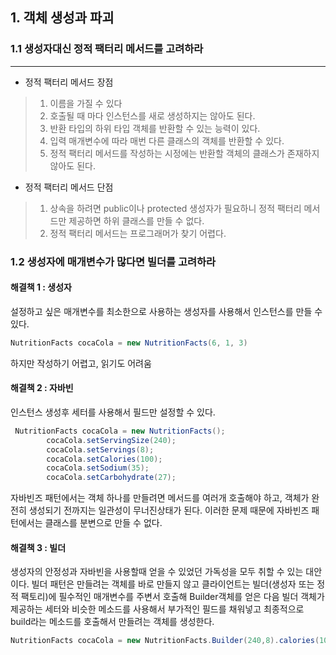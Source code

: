 

## 1. 객체 생성과 파괴 


### 1.1 생성자대신 정적 팩터리 메서드를 고려하라 
-------

+ 정적 팩터리 메서드 장점

> 1. 이름을 가질 수 있다
> 2. 호출될 때 마다 인스턴스를 새로 생성하지는 않아도 된다.
> 3. 반환 타입의 하위 타입 객체를 반환할 수 있는 능력이 있다.
> 4. 입력 매개변수에 따라 매번 다른 클래스의 객체를 반환할 수 있다.
> 5. 정적 팩터리 메서드를 작성하는 시정에는 반환할 객체의 클래스가 존재하지 않아도 된다.

+ 정적 팩터리 메서드 단점

> 1. 상속을 하려면 public이나 protected 생성자가 필요하니 정적 팩터리 메서드만 제공하면 하위 클래스를 만들 수 없다.
> 2. 정적 팩터리 메서드는 프로그래머가 찾기 어렵다.



### 1.2 생성자에 매개변수가 많다면 빌더를 고려하라  

#### 해결책 1 : 생성자 
설정하고 싶은 매개변수를 최소한으로 사용하는 생성자를 사용해서 인스턴스를 만들 수 있다.
```java
NutritionFacts cocaCola = new NutritionFacts(6, 1, 3)
```
하지만 작성하기 어렵고, 읽기도 어려움

#### 해결책 2 : 자바빈
인스턴스 생성후 세터를 사용해서 필드만 설정할 수 있다.
```java
 NutritionFacts cocaCola = new NutritionFacts();
        cocaCola.setServingSize(240);
        cocaCola.setServings(8);
        cocaCola.setCalories(100);
        cocaCola.setSodium(35);
        cocaCola.setCarbohydrate(27);
```
자바빈즈 패턴에서는 객체 하나를 만들려면 메서드를 여러개 호출해야 하고, 객체가 완전히 생성되기 전까지는 일관성이 무너진상태가 된다. 이러한 문제 때문에 자바빈즈 패턴에서는 클래스를 분변으로 만들 수 없다. 

#### 해결책 3 : 빌더
생성자의 안정성과 자바빈을 사용할때 얻을 수 있었던 가독성을 모두 취할 수 있는 대안이다.
빌더 패턴은 만들려는 객체를 바로 만들지 않고 클라이언트는 빌더(생성자 또는 정적 팩토리)에 필수적인 
매개변수를 주변서 호출해 Builder객체를 얻은 다음 빌더 객체가 제공하는 세터와 비슷한 메소드를 사용해서 부가적인 필드를 채워넣고 최종적으로 build라는 메소드를 호출해서 만들려는 객체를 생성한다.

```java
NutritionFacts cocaCola = new NutritionFacts.Builder(240,8).calories(100).sodium(35).build();
```
